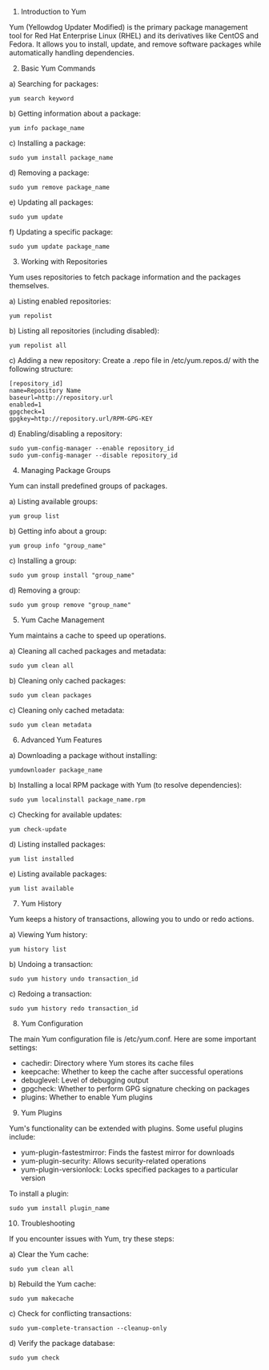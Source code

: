 1. Introduction to Yum

Yum (Yellowdog Updater Modified) is the primary package management tool for Red Hat Enterprise Linux (RHEL) and its derivatives like CentOS and Fedora. It allows you to install, update, and remove software packages while automatically handling dependencies.

2. Basic Yum Commands

a) Searching for packages:
```
yum search keyword
```

b) Getting information about a package:
```
yum info package_name
```

c) Installing a package:
```
sudo yum install package_name
```

d) Removing a package:
```
sudo yum remove package_name
```

e) Updating all packages:
```
sudo yum update
```

f) Updating a specific package:
```
sudo yum update package_name
```

3. Working with Repositories

Yum uses repositories to fetch package information and the packages themselves. 

a) Listing enabled repositories:
```
yum repolist
```

b) Listing all repositories (including disabled):
```
yum repolist all
```

c) Adding a new repository:
Create a .repo file in /etc/yum.repos.d/ with the following structure:

```
[repository_id]
name=Repository Name
baseurl=http://repository.url
enabled=1
gpgcheck=1
gpgkey=http://repository.url/RPM-GPG-KEY
```

d) Enabling/disabling a repository:
```
sudo yum-config-manager --enable repository_id
sudo yum-config-manager --disable repository_id
```

4. Managing Package Groups

Yum can install predefined groups of packages.

a) Listing available groups:
```
yum group list
```

b) Getting info about a group:
```
yum group info "group_name"
```

c) Installing a group:
```
sudo yum group install "group_name"
```

d) Removing a group:
```
sudo yum group remove "group_name"
```

5. Yum Cache Management

Yum maintains a cache to speed up operations.

a) Cleaning all cached packages and metadata:
```
sudo yum clean all
```

b) Cleaning only cached packages:
```
sudo yum clean packages
```

c) Cleaning only cached metadata:
```
sudo yum clean metadata
```

6. Advanced Yum Features

a) Downloading a package without installing:
```
yumdownloader package_name
```

b) Installing a local RPM package with Yum (to resolve dependencies):
```
sudo yum localinstall package_name.rpm
```

c) Checking for available updates:
```
yum check-update
```

d) Listing installed packages:
```
yum list installed
```

e) Listing available packages:
```
yum list available
```

7. Yum History

Yum keeps a history of transactions, allowing you to undo or redo actions.

a) Viewing Yum history:
```
yum history list
```

b) Undoing a transaction:
```
sudo yum history undo transaction_id
```

c) Redoing a transaction:
```
sudo yum history redo transaction_id
```

8. Yum Configuration

The main Yum configuration file is /etc/yum.conf. Here are some important settings:

- cachedir: Directory where Yum stores its cache files
- keepcache: Whether to keep the cache after successful operations
- debuglevel: Level of debugging output
- gpgcheck: Whether to perform GPG signature checking on packages
- plugins: Whether to enable Yum plugins

9. Yum Plugins

Yum's functionality can be extended with plugins. Some useful plugins include:

- yum-plugin-fastestmirror: Finds the fastest mirror for downloads
- yum-plugin-security: Allows security-related operations
- yum-plugin-versionlock: Locks specified packages to a particular version

To install a plugin:
```
sudo yum install plugin_name
```

10. Troubleshooting

If you encounter issues with Yum, try these steps:

a) Clear the Yum cache:
```
sudo yum clean all
```

b) Rebuild the Yum cache:
```
sudo yum makecache
```

c) Check for conflicting transactions:
```
sudo yum-complete-transaction --cleanup-only
```

d) Verify the package database:
```
sudo yum check
```
